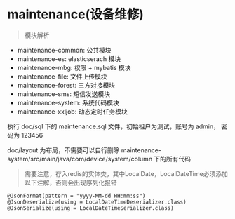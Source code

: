 # maintenance(设备维修)

> 模块解析

* maintenance-common: 公共模块
* maintenance-es: elasticserach 模块
* maintenance-mbg: 权限 + mybatis 模块
* maintenance-file: 文件上传模块
* maintenance-forest: 三方对接模块
* maintenance-sms: 短信发送模块
* maintenance-system: 系统代码模块
* maintenance-xxljob: 动态定时任务模块

执行 doc/sql 下的 maintenance.sql 文件，初始租户为测试，账号为 admin， 密码为 123456

doc/layout 为布局，不需要可以自行删除 maintenance-system/src/main/java/com/device/system/column 下的所有代码

> 需要注意，存入redis的实体类，其中LocalDate，LocalDateTime必须添加以下注解，否则会出现序列化报错

```
@JsonFormat(pattern = "yyyy-MM-dd HH:mm:ss")
@JsonDeserialize(using = LocalDateTimeDeserializer.class)
@JsonSerialize(using = LocalDateTimeSerializer.class)
```

